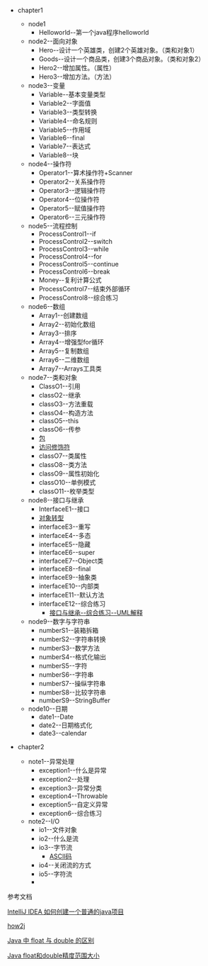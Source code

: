 - chapter1

  - node1
    -  Helloworld--第一个java程序helloworld
  - node2--面向对象
    - Hero--设计一个英雄类，创建2个英雄对象。（类和对象1）
    - Goods--设计一个商品类，创建3个商品对象。（类和对象2）
    - Hero2--增加属性。（属性）
    - Hero3--增加方法。（方法）
  - node3--变量
    - Variable--基本变量类型
    - Variable2--字面值
    - Variable3--类型转换
    - Variable4--命名规则
    - Variable5--作用域
    - Variable6--final
    - Variable7--表达式
    - Variable8--块
  - node4--操作符
    - Operator1--算术操作符+Scanner
    - Operator2--关系操作符
    - Operator3--逻辑操作符
    - Operator4--位操作符
    - Operator5--赋值操作符
    - Operator6--三元操作符
  - node5--流程控制
    - ProcessControl1--if
    - ProcessControl2--switch
    - ProcessControl3--while
    - ProcessControl4--for
    - ProcessControl5--continue
    - ProcessControl6--break
    - Money--复利计算公式
    - ProcessControl7--结束外部循环
    - ProcessControl8--综合练习
  - node6--数组
    - Array1--创建数组
    - Array2--初始化数组
    - Array3--排序
    - Array4--增强型for循环
    - Array5--复制数组
    - Array6--二维数组
    - Array7--Arrays工具类
  - node7--类和对象
    - ClassO1--引用
    - classO2--继承
    - classO3--方法重载
    - classO4--构造方法
    - classO5--this
    - classO6--传参
    - [包](http://how2j.cn/p/2598)
    - [访问修饰符](http://how2j.cn/p/2599)
    - classO7--类属性
    - classO8--类方法
    - classO9--属性初始化
    - classO10--单例模式
    - classO11--枚举类型
  - node8--接口与继承
    - InterfaceE1--接口
    - [对象转型](http://how2j.cn/p/2615)
    - interfaceE3--重写
    - interfaceE4--多态
    - interfaceE5--隐藏
    - interfaceE6--super
    - interfaceE7--Object类
    - interfaceE8--final
    - interfaceE9--抽象类
    - interfaceE10--内部类
    - interfaceE11--默认方法
    - interfaceE12--综合练习
      - [接口与继承--综合练习--UML解释](http://how2j.cn/p/2666)
  - node9--数字与字符串
    - numberS1--装箱拆箱
    - numberS2--字符串转换
    - numberS3--数学方法
    - numberS4--格式化输出
    - numberS5--字符
    - numberS6--字符串
    - numberS7--操纵字符串
    - numberS8--比较字符串
    - numberS9--StringBuffer
  - node10--日期
    - date1--Date
    - date2--日期格式化
    - date3--calendar
  
- chapter2

  - note1--异常处理
    - exception1--什么是异常
    - exception2--处理
    - exception3--异常分类
    - exception4--Throwable
    - exception5--自定义异常
    - exception6--综合练习
  - note2--I/O
    - io1--文件对象
    - io2--什么是流
    - io3--字节流
      - [ASCII码 ](http://how2j.cn/p/2747)
    - io4--关闭流的方式
    - io5--字符流
    - 

  




参考文档

[IntelliJ IDEA 如何创建一个普通的java项目](https://blog.csdn.net/oschina_41790905/article/details/79475187)

[how2j](http://how2j.cn?p=60954)

[Java 中 float 与 double 的区别](http://www.imooc.com/wiki/detail/id/111)

[Java float和double精度范围大小](https://blog.csdn.net/tianmd_Eric/article/details/79729827)

